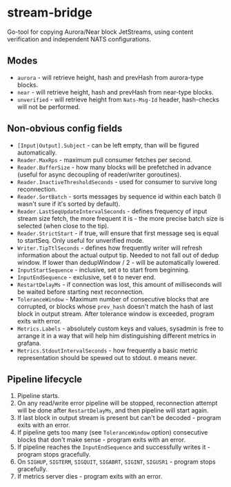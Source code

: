 # stream-bridge
Go-tool for copying Aurora/Near block JetStreams, using content verification and independent NATS configurations.

## Modes
- `aurora` - will retrieve height, hash and prevHash from aurora-type blocks.
- `near` - will retrieve height, hash and prevHash from near-type blocks.
- `unverified` - will retrieve height from `Nats-Msg-Id` header, hash-checks will not be performed.

## Non-obvious config fields
- `[Input|Output].Subject` - can be left empty, than will be figured automatically.
- `Reader.MaxRps` - maximum pull consumer fetches per second.
- `Reader.BufferSize` - how many blocks will be prefetched in advance (useful for async decoupling of reader/writer goroutines).
- `Reader.InactiveThresholdSeconds` - used for consumer to survive long reconnection.
- `Reader.SortBatch` - sorts messages by sequence id within each batch (I wasn't sure if it's sorted by default).
- `Reader.LastSeqUpdateIntervalSeconds` - defines frequency of input stream size fetch, the more frequent it is - the more precise batch size is selected (when close to the tip).
- `Reader.StrictStart` - if true, will ensure that first message seq is equal to startSeq. Only useful for unverified mode.
- `Writer.TipTtlSeconds` - defines how frequently writer will refresh information about the actual output tip. Needed to not fall out of dedup window. If lower than dedupWindow / 2 - will be automatically lowered.
- `InputStartSequence` - inclusive, set `0` to start from beginning.
- `InputEndSequence` - exclusive, set `0` to never end.
- `RestartDelayMs` - if connection was lost, this amount of milliseconds will be waited before starting next reconnection.
- `ToleranceWindow` - Maximum number of consecutive blocks that are corrupted, or blocks whose `prev_hash` doesn't match the hash of last block in output stream. After tolerance window is exceeded, program exits with error.
- `Metrics.Labels` - absolutely custom keys and values, sysadmin is free to arrange it in a way that will help him distinguishing different metrics in grafana.
- `Metrics.StdoutIntervalSeconds` - how frequently a basic metric representation should be spewed out to stdout. `0` means never.

## Pipeline lifecycle
1. Pipeline starts.
2. On any read/write error pipeline will be stopped, reconnection attempt will be done after `RestartDelayMs`, and then pipeline will start again.
3. If last block in output stream is present but can't be decoded - program exits with an error.
4. If pipeline gets too many (see `ToleranceWindow` option) consecutive blocks that don't make sense - program exits with an error.
5. If pipeline reaches the `InputEndSequence` and successfully writes it - program stops gracefully.
6. On `SIGHUP`, `SIGTERM`, `SIGQUIT`, `SIGABRT`, `SIGINT`, `SIGUSR1` - program stops gracefully.
7. If metrics server dies - program exits with an error.
